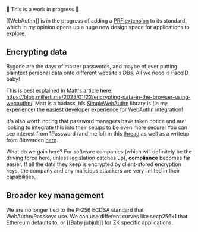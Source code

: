 🚧 This is a work in progress 🚧

[[WebAuthn]] is in the progress of adding a [PRF extension](https://w3c.github.io/webauthn/#prf-extension) to its standard, which in my opinion opens up a huge new design space for applications to explore.

## Encrypting data
Bygone are the days of master passwords, and maybe of ever putting plaintext personal data onto different website's DBs. All we need is FaceID baby!

This is best explained in Matt's article here: https://blog.millerti.me/2023/01/22/encrypting-data-in-the-browser-using-webauthn/. Matt is a badass, his [SimpleWebAuthn](https://simplewebauthn.dev/) library is (in my experience) the easiest developer experience for WebAuthn integration!

It's also worth noting that password managers have taken notice and are looking to integrate this into their setups to be even more secure! You can see interest from 1Password (and me lol) in this [thread](https://groups.google.com/a/chromium.org/g/blink-dev/c/iTNOgLwD2bI/m/lhOBx7_CCAAJ) as well as a writeup from Bitwarden [here](https://bitwarden.com/blog/prf-webauthn-and-its-role-in-passkeys/).

What do we gain here? For software companies (which will definitely be the driving force here, unless legislation catches up), **compliance** becomes far easier. If all the data they keep is encrypted by client-stored encryption keys, the company and any malicious attackers are very limited in their capabilities.

## Broader key management
We are no longer tied to the P-256 ECDSA standard that WebAuthn/Passkeys use. We can use different curves like secp256k1 that Ethereum defaults to, or [[Baby jubjub]] for ZK specific applications.

